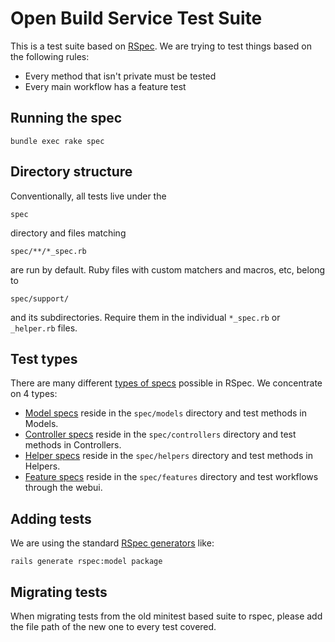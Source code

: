 # Open Build Service Test Suite
This is a test suite based on [RSpec](http://rspec.info/). We are trying to
test things based on the following rules:

* Every method that isn't private must be tested
* Every main workflow has a feature test

## Running the spec
`bundle exec rake spec`

## Directory structure
Conventionally, all tests live under the

`spec`

directory and files matching

`spec/**/*_spec.rb`

are run by default. Ruby files with custom matchers and macros, etc, belong to

`spec/support/`

and its subdirectories. Require them in the individual `*_spec.rb` or `_helper.rb` files.

## Test types
There are many different [types of specs](https://relishapp.com/rspec/rspec-rails/docs/directory-structure)
possible in RSpec. We concentrate on 4 types:

* [Model specs](https://relishapp.com/rspec/rspec-rails/docs/model-specs) reside in the `spec/models` directory and test methods in Models.
* [Controller specs](https://relishapp.com/rspec/rspec-rails/docs/controller-specs) reside in the `spec/controllers` directory and test methods in Controllers.
* [Helper specs](https://relishapp.com/rspec/rspec-rails/docs/helper-specs/helper-spec) reside in the `spec/helpers` directory and test methods in Helpers.
* [Feature specs](https://relishapp.com/rspec/rspec-rails/docs/feature-specs/feature-spec) reside in the `spec/features` directory and test workflows through the webui.

## Adding tests
We are using the standard [RSpec generators](https://relishapp.com/rspec/rspec-rails/docs/generators) like:

`rails generate rspec:model package`

## Migrating tests
When migrating tests from the old minitest based suite to rspec, please add the file path of the new one to every test covered.